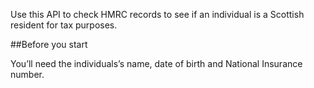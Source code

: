 

Use this API to check HMRC records to see if an individual is a Scottish resident for tax purposes.

##Before you start

You’ll need the individuals’s name, date of birth and National Insurance number.